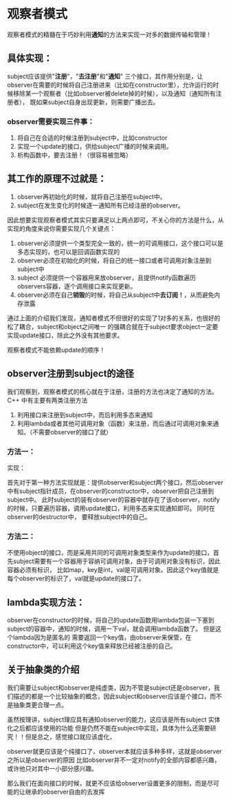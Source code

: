 # 观察者模式 


观察者模式的精髓在于巧妙利用**通知**的方法来实现一对多的数据传输和管理！
 
 
## 具体实现：
subject应该提供"**注册**"，"**去注册**"和"**通知**" 三个接口，其作用分别是，让observer在需要的时候将自己注册进来（比如在constructor里），允许运行的时候移除某一个观察者（比如observer被delete掉的时候），以及通知（通知所有注册者），
既如果subject自身出现更新，则需要广播出去。

### observer需要实现三件事：
1. 将自己在合适的时候注册到subject中，比如constructor
2. 实现一个update的接口，供给subject广播的时候来调用。
3. 析构函数中，要去注册！（很容易被忽略）
 
## 其工作的原理不过就是：
 1. observer再初始化的时候，就将自己注册在subject中。
 2. subject在发生变化的时候逐一通知所有已经注册的observer。

因此想要实现观察者模式其实只要满足以上两点即可，不关心你的方法是什么，从实现的角度来说你需要实现几个关键点：
  1. observer必须提供一个类型完全一致的，统一的可调用接口，这个接口可以是多态实现的，也可以是回调函数实现的
  2. observer必须在初始化的时候，将自己的统一接口或者可调用对象注册到subject中
  3. subject 必须提供一个容器用来放observer，且提供notify函数遍历observers容器，逐个调用接口来实现更新。
  4. observer必须在自己**销毁**的时候，将自己从subject中**去订阅！**，从而避免内存泄露
 
 
 通过上面的介绍我们发现，通知者模式不但很好的实现了1对多的关系，也很好的松了耦合，subject和object之间唯一
 的强耦合就在于subject要求object一定要实现update接口，除此之外没有其他要求。
 
 观察者模式不能依赖update的顺序！
 
 
## observer注册到subject的途径
 我们观察到，观察者模式的核心就在于注册，注册的方法也决定了通知的方法。
 C++ 中有主要有两类注册方法
 1. 利用接口来注册到subject中，而后利用多态来通知
 2. 利用lambda或者其他可调用对象（函数）来注册，而后通过可调用对象来通知。（不需要observer的接口了就）
 
 ### 方法一：
 
 实现：
 
 首先对于第一种方法实现就是：提供observer和subject两个接口，然后observer中有subject指针成员，在observer的constructor中，observer把自己注册到subject中。
 此时subject的装有observer的容器中就存在了该observer，notify的时候，只要遍历容器，调用update接口，利用多态来实现通知即可。 同时在observer的destructor中，
 要释放subject中的自己。
 
 
 ### 方法二：
 
 不使用object的接口，而是采用共同的可调用对象类型来作为update的接口，首先subject需要有一个容器用于容纳可调用对象，由于可调用对象没有标识，因此容器必须有标识，
 比如map，key是int，val是可调用对象。因此这个key值就是每个observer的标识了，val就是update的接口了。
 
 ## lambda实现方法：
 
 observer在constructor的时候，将自己的update函数用lambda包装一下塞到subject的容器中，通知的时候，调用一下val，就会调用lambda函数了。 但是这个lambda因为是匿名的
 需要返回一个key值，由observer来保管，在constructor中，可以利用这个key值来释放已经被注册的自己。
 
 
 ## 关于抽象类的介绍 
 
 我们需要让subject和observer是纯虚类，因为不管是subject还是observer，我们描述的都是一个比较抽象的概念，因此subject和observer应该是个接口，而不是抽象类更合理一点。
 
 虽然按理讲，subject理应具有通知observer的能力，这应该是所有subject 实体化之后都应该使用的功能 但是仍然不能在subject中实现，具体为什么还需要研究！！但是总之，感觉接口就应该虚化，
 
 observer就更应该是个纯接口了，observer本就应该多种多样，这就是observer之所以是observer的原因 比如observer并不一定对notify的全部内容都感兴趣，或许他只对其中一小部分感兴趣。
 
 那么我们在面向接口的时候，就更不应该给observer设置更多的限制，而是尽可能的让继承的observer自由的去发挥
 

